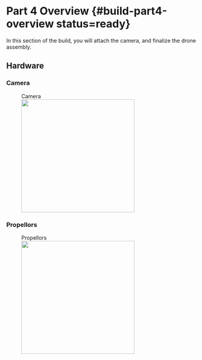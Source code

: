 # Part 4 Overview {#build-part4-overview status=ready}

In this section of the build, you will attach the camera, and finalize the drone assembly.

## Hardware

### Camera

<figure>
     <figcaption>Camera</figcaption>
    <img src="photos/cam.png" width="300"/>
</figure>

### Propellors

<figure>
     <figcaption>Propellors</figcaption>
    <img src="photos/props.png" width="300"/>
</figure>
